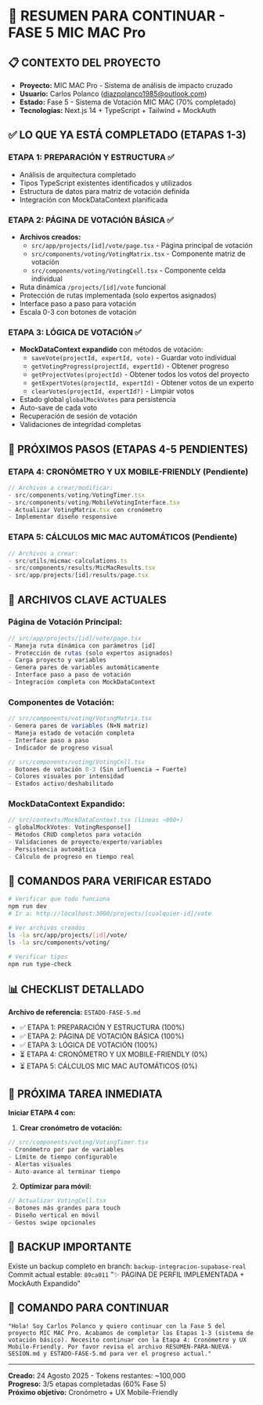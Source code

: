 # 🚀 RESUMEN PARA CONTINUAR - FASE 5 MIC MAC Pro

## 📋 **CONTEXTO DEL PROYECTO**
- **Proyecto:** MIC MAC Pro - Sistema de análisis de impacto cruzado
- **Usuario:** Carlos Polanco (diazpolanco1985@outlook.com)
- **Estado:** Fase 5 - Sistema de Votación MIC MAC (70% completado)
- **Tecnologías:** Next.js 14 + TypeScript + Tailwind + MockAuth

## ✅ **LO QUE YA ESTÁ COMPLETADO (ETAPAS 1-3)**

### **ETAPA 1: PREPARACIÓN Y ESTRUCTURA** ✅
- Análisis de arquitectura completado
- Tipos TypeScript existentes identificados y utilizados
- Estructura de datos para matriz de votación definida
- Integración con MockDataContext planificada

### **ETAPA 2: PÁGINA DE VOTACIÓN BÁSICA** ✅
- **Archivos creados:**
  - `src/app/projects/[id]/vote/page.tsx` - Página principal de votación
  - `src/components/voting/VotingMatrix.tsx` - Componente matriz de votación
  - `src/components/voting/VotingCell.tsx` - Componente celda individual
- Ruta dinámica `/projects/[id]/vote` funcional
- Protección de rutas implementada (solo expertos asignados)
- Interface paso a paso para votación
- Escala 0-3 con botones de votación

### **ETAPA 3: LÓGICA DE VOTACIÓN** ✅
- **MockDataContext expandido** con métodos de votación:
  - `saveVote(projectId, expertId, vote)` - Guardar voto individual
  - `getVotingProgress(projectId, expertId)` - Obtener progreso
  - `getProjectVotes(projectId)` - Obtener todos los votos del proyecto
  - `getExpertVotes(projectId, expertId)` - Obtener votos de un experto
  - `clearVotes(projectId, expertId?)` - Limpiar votos
- Estado global `globalMockVotes` para persistencia
- Auto-save de cada voto
- Recuperación de sesión de votación
- Validaciones de integridad completas

## 🎯 **PRÓXIMOS PASOS (ETAPAS 4-5 PENDIENTES)**

### **ETAPA 4: CRONÓMETRO Y UX MOBILE-FRIENDLY** (Pendiente)
```typescript
// Archivos a crear/modificar:
- src/components/voting/VotingTimer.tsx
- src/components/voting/MobileVotingInterface.tsx
- Actualizar VotingMatrix.tsx con cronómetro
- Implementar diseño responsive
```

### **ETAPA 5: CÁLCULOS MIC MAC AUTOMÁTICOS** (Pendiente)
```typescript
// Archivos a crear:
- src/utils/micmac-calculations.ts
- src/components/results/MicMacResults.tsx
- src/app/projects/[id]/results/page.tsx
```

## 📁 **ARCHIVOS CLAVE ACTUALES**

### **Página de Votación Principal:**
```typescript
// src/app/projects/[id]/vote/page.tsx
- Maneja ruta dinámica con parámetros [id]
- Protección de rutas (solo expertos asignados)
- Carga proyecto y variables
- Genera pares de variables automáticamente
- Interface paso a paso de votación
- Integración completa con MockDataContext
```

### **Componentes de Votación:**
```typescript
// src/components/voting/VotingMatrix.tsx
- Genera pares de variables (N×N matriz)
- Maneja estado de votación completa
- Interface paso a paso
- Indicador de progreso visual

// src/components/voting/VotingCell.tsx
- Botones de votación 0-3 (Sin influencia → Fuerte)
- Colores visuales por intensidad
- Estados activo/deshabilitado
```

### **MockDataContext Expandido:**
```typescript
// src/contexts/MockDataContext.tsx (líneas ~800+)
- globalMockVotes: VotingResponse[]
- Métodos CRUD completos para votación
- Validaciones de proyecto/experto/variables
- Persistencia automática
- Cálculo de progreso en tiempo real
```

## 🔧 **COMANDOS PARA VERIFICAR ESTADO**

```bash
# Verificar que todo funciona
npm run dev
# Ir a: http://localhost:3000/projects/[cualquier-id]/vote

# Ver archivos creados
ls -la src/app/projects/[id]/vote/
ls -la src/components/voting/

# Verificar tipos
npm run type-check
```

## 📊 **CHECKLIST DETALLADO**

**Archivo de referencia:** `ESTADO-FASE-5.md`

- ✅ ETAPA 1: PREPARACIÓN Y ESTRUCTURA (100%)
- ✅ ETAPA 2: PÁGINA DE VOTACIÓN BÁSICA (100%)  
- ✅ ETAPA 3: LÓGICA DE VOTACIÓN (100%)
- ⏳ ETAPA 4: CRONÓMETRO Y UX MOBILE-FRIENDLY (0%)
- ⏳ ETAPA 5: CÁLCULOS MIC MAC AUTOMÁTICOS (0%)

## 🎯 **PRÓXIMA TAREA INMEDIATA**

**Iniciar ETAPA 4 con:**

1. **Crear cronómetro de votación:**
```typescript
// src/components/voting/VotingTimer.tsx
- Cronómetro por par de variables
- Límite de tiempo configurable
- Alertas visuales
- Auto-avance al terminar tiempo
```

2. **Optimizar para móvil:**
```typescript
// Actualizar VotingCell.tsx
- Botones más grandes para touch
- Diseño vertical en móvil
- Gestos swipe opcionales
```

## 💾 **BACKUP IMPORTANTE**

Existe un backup completo en branch: `backup-integracion-supabase-real`
Commit actual estable: `89ca011` "✨ PÁGINA DE PERFIL IMPLEMENTADA + MockAuth Expandido"

## 🚀 **COMANDO PARA CONTINUAR**

```
"Hola! Soy Carlos Polanco y quiero continuar con la Fase 5 del proyecto MIC MAC Pro. Acabamos de completar las Etapas 1-3 (sistema de votación básico). Necesito continuar con la Etapa 4: Cronómetro y UX Mobile-Friendly. Por favor revisa el archivo RESUMEN-PARA-NUEVA-SESION.md y ESTADO-FASE-5.md para ver el progreso actual."
```

---
**Creado:** 24 Agosto 2025 - Tokens restantes: ~100,000  
**Progreso:** 3/5 etapas completadas (60% Fase 5)  
**Próximo objetivo:** Cronómetro + UX Mobile-Friendly
